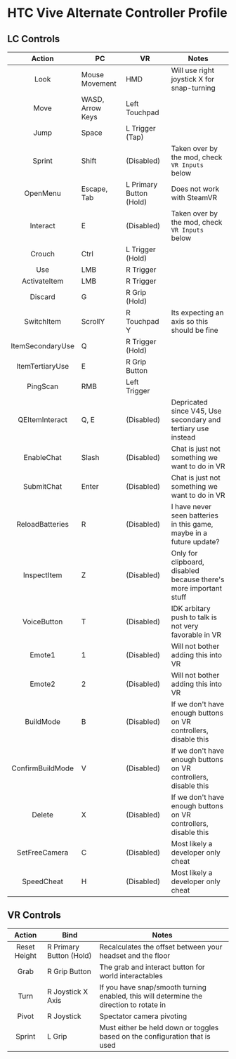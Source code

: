 # HTC Vive Alternate Controller Profile

## LC Controls

|      Action      | PC               | VR                | Notes                                                               |
| :--------------: | ---------------- | ----------------- | ------------------------------------------------------------------- |
|       Look       | Mouse Movement   | HMD               | Will use right joystick X for snap-turning                          |
|       Move       | WASD, Arrow Keys | Left Touchpad     |                                                                     |
|       Jump       | Space            | L Trigger (Tap)   |                                                                     |
|      Sprint      | Shift            | (Disabled)        | Taken over by the mod, check `VR Inputs` below                      |
|     OpenMenu     | Escape, Tab      | L Primary Button (Hold) | Does not work with SteamVR                                          |
|     Interact     | E                | (Disabled)        | Taken over by the mod, check `VR Inputs` below                      |
|      Crouch      | Ctrl             | L Trigger (Hold)     |                                                                     |
|       Use        | LMB              | R Trigger         |                                                                     |
|   ActivateItem   | LMB              | R Trigger         |                                                                     |
|     Discard      | G                | R Grip (Hold)     |                                                                     |
|    SwitchItem    | ScrollY          | R Touchpad Y      | Its expecting an axis so this should be fine                        |
| ItemSecondaryUse | Q                | R Trigger (Hold)  |                                                                     |
| ItemTertiaryUse  | E                | R Grip Button     |                                                                     |
|     PingScan     | RMB              | Left Trigger      |                                                                     |
|  QEItemInteract  | Q, E             | (Disabled)        | Depricated since V45, Use secondary and tertiary use instead        |
|    EnableChat    | Slash            | (Disabled)        | Chat is just not something we want to do in VR                      |
|    SubmitChat    | Enter            | (Disabled)        | Chat is just not something we want to do in VR                      |
| ReloadBatteries  | R                | (Disabled)        | I have never seen batteries in this game, maybe in a future update? |
|   InspectItem    | Z                | (Disabled)        | Only for clipboard, disabled because there's more important stuff   |
|   VoiceButton    | T                | (Disabled)        | IDK arbitary push to talk is not very favorable in VR               |
|      Emote1      | 1                | (Disabled)        | Will not bother adding this into VR                                 |
|      Emote2      | 2                | (Disabled)        | Will not bother adding this into VR                                 |
|    BuildMode     | B                | (Disabled)        | If we don't have enough buttons on VR controllers, disable this     |
| ConfirmBuildMode | V                | (Disabled)        | If we don't have enough buttons on VR controllers, disable this     |
|      Delete      | X                | (Disabled)        | If we don't have enough buttons on VR controllers, disable this     |
|  SetFreeCamera   | C                | (Disabled)        | Most likely a developer only cheat                                  |
|    SpeedCheat    | H                | (Disabled)        | Most likely a developer only cheat                                  |

## VR Controls

|    Action    | Bind              | Notes                                                                                   |
| :----------: | ----------------- | --------------------------------------------------------------------------------------- |
| Reset Height | R Primary Button (Hold) | Recalculates the offset between your headset and the floor                              |
|     Grab     | R Grip Button     | The grab and interact button for world interactables                                    |
|     Turn     | R Joystick X Axis | If you have snap/smooth turning enabled, this will determine the direction to rotate in |
|    Pivot     | R Joystick        | Spectator camera pivoting                                                               |
|    Sprint    | L Grip            | Must either be held down or toggles based on the configuration that is used             |
